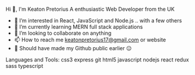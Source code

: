 
Hi 👋, I'm Keaton Pretorius
A enthusiastic  Web Developer from the UK


- 👀 I’m interested in React, JavaScript and Node.js .. with a few others 
- 🌱 I’m currently learning MERN full stack applications
- 💞️ I’m looking to collaborate on anything
- 📫 How to reach me keatonpretorius17@gmail.com or website
- 👀 Should have made my Github public earlier :expressionless:

Languages and Tools:
  css3 express  git html5 javascript nodejs react redux sass typescript
